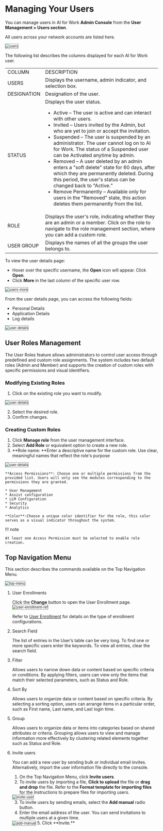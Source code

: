 # Managing Your Users

You can manage users in AI for Work **Admin Console** from the **User Management > Users section**.

All users across your network accounts are listed here.  

<img src="../images/users.png" alt="users" title="users" style="border: 1px solid gray; zoom:80%;"> 

The following list describes the columns displayed for each AI for Work user.

<table>
  <tr>
   <td>COLUMN
   </td>
   <td>DESCRIPTION
   </td>
  </tr>
  <tr>
   <td>USERS
   </td>
   <td>Displays the username, admin indicator, and selection box.
   </td>
  </tr>
  <tr>
   <td>DESIGNATION
   </td>
   <td>Designation of the user.
   </td>
  </tr>
  <tr>
   <td>STATUS
   </td>
   <td>Displays the user status. 
<ul>

<li>Active – The user is active and can interact with other users.</li>

<li>Invited – Users invited by the Admin, but who are yet to join or accept the invitation.</li>

<li>Suspended – The user is suspended by an administrator. The user cannot log on to AI for Work. The status of a Suspended user can be Activated anytime by admin.</li>

<li>Removed – A user deleted by an admin enters a "soft delete" state for 60 days, after which they are permanently deleted. During this period, the user's status can be changed back to "Active."</li>

<li>Remove Permanently – Available only for users in the "Removed" state, this action deletes them permanently from the list.
</li>
</ul>
   </td>
  </tr>
  <tr>
   <td>ROLE
   </td>
   <td>Displays the user's role, indicating whether they are an admin or a member. Click on the role to navigate to the role management section, where you can add a custom role.
   </td>
  </tr>
  <tr>
   <td>USER GROUP
   </td>
   <td>Displays the names of all the groups the user belongs to.
   </td>
  </tr>
</table>


To view the user details page:

* Hover over the specific username, the **Open** icon will appear. Click **Open**.
* Click **More** in the last column of the specific user row.  

<img src="../images/users-more.png" alt="users-more" title="users-more" style="border: 1px solid gray; zoom:80%;"> 

From the user details page, you can access the following fields:

* Personal Details
* Application Details
* Log details  

<img src="../images/user-details.png" alt="user-details" title="user-details" style="border: 1px solid gray; zoom:80%;"> 

## **User Roles Management**

The User Roles feature allows administrators to control user access through predefined and custom role assignments. The system includes two default roles (Admin and Member) and supports the creation of custom roles with specific permissions and visual identifiers.

### **Modifying Existing Roles**

1. Click on the existing role you want to modify.
<img src="../images/user-role-1.png" alt="user-details" title="user-details" style="border: 1px solid gray; zoom:80%;"> 

2. Select the desired role.
3. Confirm changes.

### **Creating Custom Roles**
1. Click **Manage role** from the user management interface.
2. Select **Add Role** or equivalent option to create a new role.
3. **Role name: **Enter a descriptive name for the custom role. Use clear, meaningful names that reflect the role's purpose 
<img src="../images/user-role-2.png" alt="user-details" title="user-details" style="border: 1px solid gray; zoom:80%;"> 

    **Access Permissions**: Choose one or multiple permissions from the provided list. Users will only see the modules corresponding to the permissions they are granted.

    * User Management
    * Assist configuration
    * LLM Configuration
    * Security
    * Analytics

    **Color**:Choose a unique color identifier for the role, this color serves as a visual indicator throughout the system.
!!! note

    At least one Access Permission must be selected to enable role creation.

## Top Navigation Menu

This section describes the commands available on the Top Navigation Menu.  

<img src="../images/top-menu.png" alt="top-menu" title="top-menu" style="border: 1px solid gray; zoom:80%;"> 

1. User Enrollments

    Click the **Change** button to open the User Enrollment page.  
    <img src="../images/user-enrollment-ref.png" alt="user-enrollment-ref" title="user-enrollment-ref" style="border: 1px solid gray; zoom:80%;"> 

    Refer to [User Enrollment](../user-management/user-enrollments.md) for details on the type of enrollment configurations.

2. Search Field

    The list of entries in the User’s table can be very long. To find one or more specific users enter the keywords. To view all entries, clear the search field.

3. Filter

    Allows users to narrow down data or content based on specific criteria or conditions. By applying filters, users can view only the items that match their selected parameters, such as Status and Role.

4. Sort By

    Allows users to organize data or content based on specific criteria. By selecting a sorting option, users can arrange items in a particular order, such as First name, Last name, and Last login time.

5. Group 

    Allows users to organize data or items into categories based on shared attributes or criteria. Grouping allows users to view and manage information more effectively by clustering related elements together such as Status and Role.

6. Invite users

    You can add a new user by sending bulk or individual email invites. Alternatively, import the user information file directly to the console.

    1. On the Top Navigation Menu, click **Invite users**.
    2. To invite users by importing a file, **Click to upload** the file or **drag and drop** the file. Refer to the **Format template for importing files** for the Instructions to prepare files for importing users.  
    <img src="../images/invite-user.png" alt="invite-user" title="invite-user" style="border: 1px solid gray; zoom:80%;"> 

    3. To invite users by sending emails, select the **Add manual** radio button.
    4. Enter the email address of the user. You can send invitations to multiple users at a given time.  
    <img src="../images/add-manual.png" alt="add-manual" title="add-manual" style="border: 1px solid gray; zoom:80%;"> 
    5. Click **Invite.**